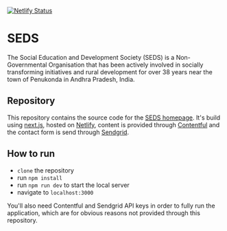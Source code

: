 [![Netlify Status](https://api.netlify.com/api/v1/badges/04158ec0-6ecc-444f-aa90-14a916df32b6/deploy-status)](https://app.netlify.com/sites/distracted-torvalds-8b696f/deploys)

# SEDS

The Social Education and Development Society (SEDS) is a Non-Governmental Organisation that has been actively involved in socially transforming initiatives and rural development for over 38 years near the town of Penukonda in Andhra Pradesh, India.

## Repository

This repository contains the source code for the [SEDS homepage](https://sedsngo.org). It's build using [next.js](https://nextjs.org), hosted on [Netlify](https://netlify.com), content is provided through [Contentful](https://contentful.com) and the contact form is send through [Sendgrid](https://sendgrid.com).

## How to run

- `clone` the repository
- run `npm install`
- run `npm run dev` to start the local server
- navigate to `localhost:3000`

You'll also need Contentful and Sendgrid API keys in order to fully run the application, which are for obvious reasons not provided through this repository.
